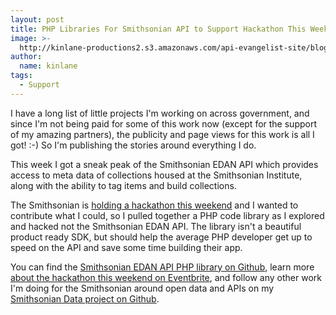 ```yaml
---
layout: post
title: PHP Libraries For Smithsonian API to Support Hackathon This Weekend
image: >-
  http://kinlane-productions2.s3.amazonaws.com/api-evangelist-site/blog/smithsonian-statue-hackathon.jpg
author:
  name: kinlane
tags:
  - Support
---
```

I have a long list of little projects I'm working on across government, and since I'm not being paid for some of this work now (except for the support of my amazing partners), the publicity and page views for this work is all I got! :-) So I'm publishing the stories around everything I do.

This week I got a sneak peak of the Smithsonian EDAN API which provides access to meta data of collections housed at the Smithsonian Institute, along with the ability to tag items and build collections.

The Smithsonian is [holding a hackathon this weekend](http://www.eventbrite.com/e/luce-foundation-center-hackathon-tickets-7945919459) and I wanted to contribute what I could, so I pulled together a PHP code library as I explored and hacked not the Smithsonian EDAN API. The library isn't a beautiful product ready SDK, but should help the average PHP developer get up to speed on the API and save some time building their app.

You can find the [Smithsonian EDAN API PHP library on Github](https://github.com/si-data/smithsonian-edan), learn more [about the hackathon this weekend on Eventbrite](http://www.eventbrite.com/e/luce-foundation-center-hackathon-tickets-7945919459), and follow any other work I'm doing for the Smithsonian around open data and APIs on my [Smithsonian Data project on Github](http://si-data.github.io/developer/).